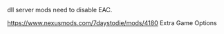 dll server mods need to disable EAC.


https://www.nexusmods.com/7daystodie/mods/4180    Extra Game Options
